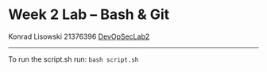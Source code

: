 # Week 2 Lab – Bash & Git
Konrad Lisowski 21376396
[DevOpSecLab2](https://github.com/KonradLisowski/DevOpSecLab2)

---
To run the script.sh run: `bash script.sh`
